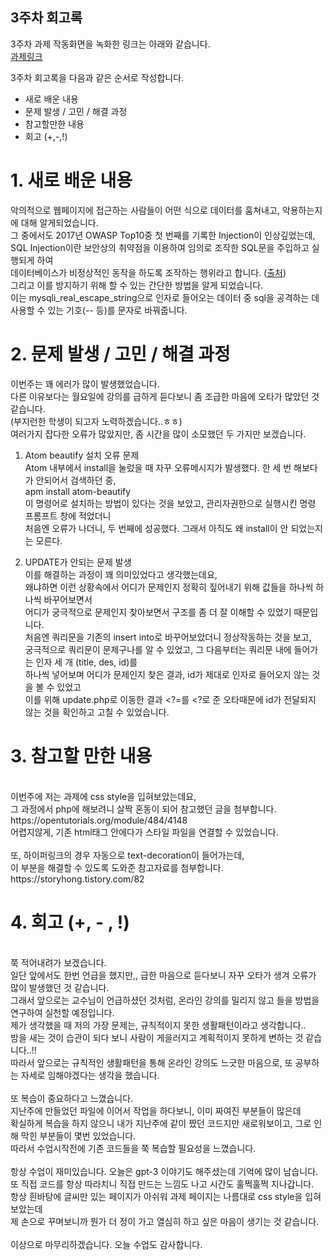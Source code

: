## 3주차 회고록

3주차 과제 작동화면을 녹화한 링크는 아래와 같습니다.<br>
[과제링크](https://drive.google.com/file/d/1vt8P5Axw43REIVhlH6N0-JWgz0YOiF1T/view?usp=sharing)

3주차 회고록을 다음과 같은 순서로 작성합니다.

- 새로 배운 내용
- 문제 발생 / 고민 / 해결 과정
- 참고할만한 내용
- 회고 (+,-,!)


<h1> 1. 새로 배운 내용 </h1>

악의적으로 웹페이지에 접근하는 사람들이 어떤 식으로 데이터를 훔쳐내고, 악용하는지에 대해 알게되었습니다.  
그 중에서도 2017년 OWASP Top10중 첫 번째를 기록한 Injection이 인상깊었는데,  
SQL Injection이란 보안상의 취약점을 이용하여 임의로 조작한 SQL문을 주입하고 실행되게 하여   
데이터베이스가 비정상적인 동작을 하도록 조작하는 행위라고 합니다. ([출처](https://noirstar.tistory.com/264))  
그리고 이를 방지하기 위해 할 수 있는 간단한 방법을 알게 되었습니다.  
이는 mysqli_real_escape_string으로 인자로 들어오는 데이터 중 sql을 공격하는 데 사용할 수 있는 기호(-- 등)를 문자로 바꿔줍니다.  

<h1> 2. 문제 발생 / 고민 / 해결 과정 </h1>

이번주는 꽤 에러가 많이 발생했었습니다.    <br>
다른 이유보다는 월요일에 강의를 급하게 듣다보니 좀 조급한 마음에 오타가 많았던 것 같습니다.  <br>
(부지런한 학생이 되고자 노력하겠습니다..ㅎㅎ)    <br>
여러가지 잡다한 오류가 많았지만, 좀 시간을 많이 소모했던 두 가지만 보겠습니다.   <br>

1. Atom beautify 설치 오류 문제   
Atom 내부에서 install을 눌렀을 때 자꾸 오류메시지가 발생했다. 한 세 번 해보다가 안되어서 검색하던 중, <br>
apm install atom-beautify  <br>
이 명령어로 설치하는 방법이 있다는 것을 보았고, 관리자권한으로 실행시킨 명령 프롬프트 창에 적었더니<br>
처음엔 오류가 나더니, 두 번째에 성공했다. 그래서 아직도 왜 install이 안 되었는지는 모른다.


2. UPDATE가 안되는 문제 발생  
이를 해결하는 과정이 꽤 의미있었다고 생각했는데요, <br>
왜냐하면 이런 상황속에서 어디가  문제인지 정확히 짚어내기 위해 값들을 하나씩 하나씩 바꾸어보면서<br>
어디가 궁극적으로 문제인지 찾아보면서 구조를 좀 더 잘 이해할 수 있었기 때문입니다.<br>
처음엔 쿼리문을 기존의 insert into로 바꾸어보았더니 정상작동하는 것을 보고, <br>
궁극적으로 쿼리문이 문제구나를 알 수 있었고, 그 다음부터는 쿼리문 내에 들어가는 인자 세 개 (title, des, id)를<br>
하나씩 넣어보며 어디가 문제인지 찾은 결과, id가 제대로 인자로 들어오지 않는 것을 볼 수 있었고<br>
이를 위해 update.php로 이동한 결과 <?=를 <?로 준 오타때문에 id가 전달되지 않는 것을 확인하고 고칠 수 있었습니다.<br>


<h1> 3. 참고할 만한 내용 </h1><br>
이번주에 저는 과제에 css style을 입혀보았는데요,  <br>
그 과정에서 php에 해보려니 살짝 혼동이 되어 참고했던 글을 첨부합니다.  <br>
https://opentutorials.org/module/484/4148<br>
어렵지않게, 기존 html태그 안에다가 스타일 파일을 연결할 수 있었습니다.<br>
<br>
또, 하이퍼링크의 경우 자동으로 text-decoration이 들어가는데, <br>
이 부분을 해결할 수 있도록 도와준 참고자료를 첨부합니다.<br>
https://storyhong.tistory.com/82<br>


<h1> 4. 회고 (+, - , !) </h1><br>
쭉 적어내려가 보겠습니다.  <br>
일단 앞에서도 한번 언급을 했지만,, 급한 마음으로 듣다보니 자꾸 오타가 생겨 오류가 많이 발생했던 것 같습니다.  <br>
그래서 앞으로는 교수님이 언급하셨던 것처럼, 온라인 강의를 밀리지 않고 들을 방법을 연구하여 실천할 예정입니다.<br>
제가 생각했을 때 저의 가장 문제는, 규칙적이지 못한 생활패턴이라고 생각합니다.. <br>
밤을 새는 것이 습관이 되다 보니 사람이 게을러지고 계획적이지 못하게 변하는 것 같습니다..!!  <br>
따라서 앞으로는 규칙적인 생활패턴을 통해 온라인 강의도 느긋한 마음으로, 또 공부하는 자세로 임해야겠다는 생각을 했습니다.<br>
<br>
또 복습이 중요하다고 느꼈습니다.  <br>
지난주에 만들었던 파일에 이어서 작업을 하다보니, 이미 짜여진 부분들이 많은데 <br>
확실하게 복습을 하지 않으니 내가 지난주에 같이 짰던 코드지만 새로워보이고, 그로 인해 막힌 부분들이 몇번 있었습니다.<br>
따라서 수업시작전에 기존 코드들을 쭉 복습할 필요성을 느꼈습니다.<br>
<br>
항상 수업이 재미있습니다. 오늘은 gpt-3 이야기도 해주셨는데 기억에 많이 남습니다.<br>
또 직접 코드를 항상 따라치니 직접 만드는 느낌도 나고 시간도 훌쩍훌쩍 지나갑니다.<br>
항상 흰바탕에 글씨만 있는 페이지가 아쉬워 과제 페이지는 나름대로 css style을 입혀보았는데  <br>
제 손으로 꾸며보니까 뭔가 더 정이 가고 열심히 하고 싶은 마음이 생기는 것 같습니다.<br>
<br>
이상으로 마무리하겠습니다. 오늘 수업도 감사합니다. <br>
